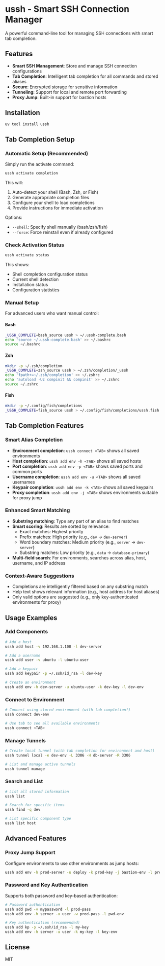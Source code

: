 # ussh - Smart SSH Connection Manager

A powerful command-line tool for managing SSH connections with smart tab completion.

## Features

- **Smart SSH Management**: Store and manage SSH connection configurations
- **Tab Completion**: Intelligent tab completion for all commands and stored aliases
- **Secure**: Encrypted storage for sensitive information
- **Tunneling**: Support for local and remote port forwarding
- **Proxy Jump**: Built-in support for bastion hosts

## Installation

```bash
uv tool install ussh
```

## Tab Completion Setup

### Automatic Setup (Recommended)

Simply run the activate command:

```bash
ussh activate completion
```

This will:
1. Auto-detect your shell (Bash, Zsh, or Fish)
2. Generate appropriate completion files
3. Configure your shell to load completions
4. Provide instructions for immediate activation

Options:
- `--shell`: Specify shell manually (bash/zsh/fish)
- `--force`: Force reinstall even if already configured

### Check Activation Status

```bash
ussh activate status
```

This shows:
- Shell completion configuration status
- Current shell detection
- Installation status
- Configuration statistics

### Manual Setup

For advanced users who want manual control:

#### Bash
```bash
_USSH_COMPLETE=bash_source ussh > ~/.ussh-complete.bash
echo 'source ~/.ussh-complete.bash' >> ~/.bashrc
source ~/.bashrc
```

#### Zsh
```bash
mkdir -p ~/.zsh/completion
_USSH_COMPLETE=zsh_source ussh > ~/.zsh/completion/_ussh
echo 'fpath+=~/.zsh/completion' >> ~/.zshrc
echo 'autoload -Uz compinit && compinit' >> ~/.zshrc
source ~/.zshrc
```

#### Fish
```bash
mkdir -p ~/.config/fish/completions
_USSH_COMPLETE=fish_source ussh > ~/.config/fish/completions/ussh.fish
```

## Tab Completion Features

### Smart Alias Completion
- **Environment completion**: `ussh connect <TAB>` shows all saved environments
- **Host completion**: `ussh add env -h <TAB>` shows all saved hosts
- **Port completion**: `ussh add env -p <TAB>` shows saved ports and common ports
- **Username completion**: `ussh add env -u <TAB>` shows all saved usernames
- **Keypair completion**: `ussh add env -k <TAB>` shows all saved keypairs
- **Proxy completion**: `ussh add env -j <TAB>` shows environments suitable for proxy jump

### Enhanced Smart Matching
- **Substring matching**: Type any part of an alias to find matches
- **Smart scoring**: Results are sorted by relevance:
  - Exact matches: Highest priority
  - Prefix matches: High priority (e.g., `dev` → `dev-server`)
  - Word boundary matches: Medium priority (e.g., `server` → `dev-server`)
  - Substring matches: Low priority (e.g., `data` → `database-primary`)
- **Multi-field search**: For environments, searches across alias, host, username, and IP address

### Context-Aware Suggestions
- Completions are intelligently filtered based on any substring match
- Help text shows relevant information (e.g., host address for host aliases)
- Only valid options are suggested (e.g., only key-authenticated environments for proxy)

## Usage Examples

### Add Components
```bash
# Add a host
ussh add host -v 192.168.1.100 -l dev-server

# Add a username
ussh add user -v ubuntu -l ubuntu-user

# Add a keypair
ussh add keypair -p ~/.ssh/id_rsa -l dev-key

# Create an environment
ussh add env -h dev-server -u ubuntu-user -k dev-key -l dev-env
```

### Connect to Environment
```bash
# Connect using stored environment (with tab completion!)
ussh connect dev-env

# Use tab to see all available environments
ussh connect <TAB>
```

### Manage Tunnels
```bash
# Create local tunnel (with tab completion for environment and host)
ussh tunnel local -e dev-env -L 3306 -H db-server -R 3306

# List and manage active tunnels
ussh tunnel manage
```

### Search and List
```bash
# List all stored information
ussh list

# Search for specific items
ussh find -q dev

# List specific component type
ussh list host
```

## Advanced Features

### Proxy Jump Support
Configure environments to use other environments as jump hosts:
```bash
ussh add env -h prod-server -u deploy -k prod-key -j bastion-env -l prod-env
```

### Password and Key Authentication
Supports both password and key-based authentication:
```bash
# Password authentication
ussh add pwd -v mypassword -l prod-pass
ussh add env -h server -u user -w prod-pass -l pwd-env

# Key authentication (recommended)
ussh add kp -p ~/.ssh/id_rsa -l my-key
ussh add env -h server -u user -k my-key -l key-env
```

## License

MIT